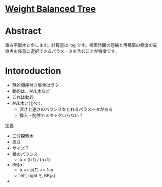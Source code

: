 # [Weight Balanced Tree](https://dl.acm.org/doi/pdf/10.1145/800152.804906)


# Abstract
重み平衡木と申します。計算量は log です。検索時間の短縮と再構築の頻度の妥協点を任意に選択できるパラメータを含むことが特徴です。

# Intoroduction
- 静的順序付き集合はラク
- 動的は、AVL木など
- これは動的
- AVL木と比べて、
  - 深さと速さのバランスをとれるパラメータがある
  - 挿入・削除でスタックいらない？

定義
- 二分探索木
- 高さ
- サイズ？
- 根のバランス
  - ρ = (l+1) / (n+1)
- BB[α]
  - α <= ρ(T) <= 1-α
  - left, right も BB[a]
- 
